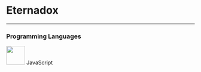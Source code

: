 # Eternadox
________________________________
### Programming Languages
<p><img src="https://cdn.jsdelivr.net/gh/devicons/devicon/icons/javascript/javascript-original.svg" width=50 height=50></img> JavaScript</p>
